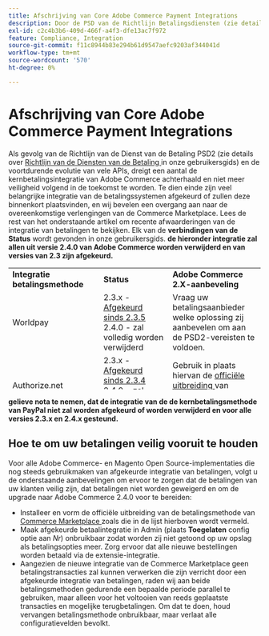 ```yaml
---
title: Afschrijving van Core Adobe Commerce Payment Integrations
description: Door de PSD van de Richtlijn Betalingsdiensten (zie details over [Richtlijn Betalingsdiensten] (https://experienceleague.adobe.com/docs/commerce-admin/start/compliance/payments/compliance-payment-services-directive.html) in onze gebruikershandleiding) en de voortdurende ontwikkeling van veel API's, dreigt een aantal Adobe Commerce Core Payment Integration achterhaald te raken en in de toekomst niet meer aan de beveiligingsvereisten te voldoen. Te dien einde zijn veel belangrijke integratie van de betalingssystemen afgekeurd of zullen deze binnenkort plaatsvinden, en wij bevelen een overgang aan naar de overeenkomstige verlengingen van de Commerce Marketplace. Lees de rest van het onderstaande artikel om recente afwaarderingen van de integratie van betalingen te bekijken. Alle koppelingen **Status** staan in de gebruikershandleiding. **De onderstaande integraties worden allemaal verwijderd uit Adobe Commerce versie 2.4.0 en zijn vervangen door versies van versie 2.3.**
exl-id: c2c4b3b6-409d-466f-a4f3-dfe13ac7f972
feature: Compliance, Integration
source-git-commit: f11c8944b83e294b61d9547aefc9203af344041d
workflow-type: tm+mt
source-wordcount: '570'
ht-degree: 0%

---
```


# Afschrijving van Core Adobe Commerce Payment Integrations

Als gevolg van de Richtlijn van de Dienst van de Betaling PSD2 (zie details over [ Richtlijn van de Diensten van de Betaling ](https://experienceleague.adobe.com/docs/commerce-admin/start/compliance/payments/compliance-payment-services-directive.html) in onze gebruikersgids) en de voortdurende evolutie van vele APIs, dreigt een aantal de kernbetalingsintegratie van Adobe Commerce achterhaald en niet meer veiligheid volgend in de toekomst te worden. Te dien einde zijn veel belangrijke integratie van de betalingssystemen afgekeurd of zullen deze binnenkort plaatsvinden, en wij bevelen een overgang aan naar de overeenkomstige verlengingen van de Commerce Marketplace. Lees de rest van het onderstaande artikel om recente afwaarderingen van de integratie van betalingen te bekijken. Elk van de **verbindingen van de Status** wordt gevonden in onze gebruikersgids. **de hieronder integratie zal allen uit versie 2.4.0 van Adobe Commerce worden verwijderd en van versies van 2.3 zijn afgekeurd.**

<table style="height: 243px;" width="712">
<tbody>
<tr>
<td style="width: 225.455px;"><strong>Integratie betalingsmethode</strong></td>
<td style="width: 226.364px;"><strong>Status</strong></td>
<td style="width: 226.364px;"><strong>Adobe Commerce 2.X-aanbeveling</strong></td>
</tr>
<tr>
<td style="width: 225.455px;">Worldpay</td>
<td style="width: 226.364px;">2.3.x - <a href="https://experienceleague.adobe.com/docs/commerce-admin/config/sales/payment-methods/payment-methods.html?lang=en#recommended-solutions"> Afgekeurd sinds 2.3.5 </a><br> 2.4.0 - zal volledig worden verwijderd</td>
<td style="width: 226.364px;">Vraag uw betalingsaanbieder welke oplossing zij aanbevelen om aan de PSD2-vereisten te voldoen.</td>
</tr>
<tr>
<td style="width: 225.455px;">Authorize.net</td>
<td style="width: 226.364px;">2.3.x - <a href="https://experienceleague.adobe.com/docs/commerce-admin/config/sales/payment-methods/payment-methods.html?lang=en#recommended-solutions"> Afgekeurd sinds 2.3.4 </a><br> 2.4.0 - zal volledig worden verwijderd</td>
<td style="width: 226.364px;">Gebruik in plaats hiervan de <a href="https://marketplace.magento.com/authorizenet-magento-module-authorizenet.html"> officiële uitbreiding </a> van Commerce Marketplace.</td>
</tr>
<tr>
<td style="width: 225.455px;">Authorize.net (Direct Post)</td>
<td style="width: 226.364px;">2.3.x - <a href="https://experienceleague.adobe.com/docs/commerce-admin/config/sales/payment-methods/payment-methods.html?lang=en#recommended-solutions"> Afgekeurd sinds 2.3.1 </a><br> 2.4.0 - zal volledig worden verwijderd</td>
<td style="width: 226.364px;">Gebruik in plaats hiervan de <a href="https://marketplace.magento.com/authorizenet-magento-module-authorizenet.html"> officiële uitbreiding </a> van Commerce Marketplace.</td>
</tr>
<tr>
<td style="width: 225.455px;">CyberSource</td>
<td style="width: 226.364px;">2.3.x - <a href="https://experienceleague.adobe.com/docs/commerce-admin/config/sales/payment-methods/payment-methods.html?lang=en#recommended-solutions"> Afgekeurd sinds 2.3.3 </a><br> 2.4.0 - zal volledig worden verwijderd</td>
<td style="width: 226.364px;">Gebruik in plaats hiervan de <a href="https://marketplace.magento.com/cybersource-global-payment-management.html"> officiële uitbreiding </a> van Commerce Marketplace.</td>
</tr>
<tr>
<td style="width: 225.455px;">eWay</td>
<td style="width: 226.364px;">2.3.x - <a href="https://experienceleague.adobe.com/docs/commerce-admin/config/sales/payment-methods/payment-methods.html?lang=en#recommended-solutions"> Afgekeurd sinds 2.3.3 </a><br> 2.4.0 - zal volledig worden verwijderd</td>
<td style="width: 226.364px;">Vraag uw betalingsaanbieder welke oplossing zij aanbevelen om aan de PSD2-vereisten te voldoen.</td>
</tr>
</tbody>
</table>

**gelieve nota te nemen, dat de integratie van de de kernbetalingsmethode van PayPal niet zal worden afgekeurd of worden verwijderd en voor alle versies 2.3.x en 2.4.x gesteund.**

## Hoe te om uw betalingen veilig vooruit te houden

Voor alle Adobe Commerce- en Magento Open Source-implementaties die nog steeds gebruikmaken van afgekeurde integratie van betalingen, volgt u de onderstaande aanbevelingen om ervoor te zorgen dat de betalingen van uw klanten veilig zijn, dat betalingen niet worden geweigerd en om de upgrade naar Adobe Commerce 2.4.0 voor te bereiden:

* Installeer en vorm de officiële uitbreiding van de betalingsmethode van [ Commerce Marketplace ](https://marketplace.magento.com/extensions/payments-security/payment-integration.html?_ga=2.108129217.2105547619.1564067043-238341041.1564067043) zoals die in de lijst hierboven wordt vermeld.
* Maak afgekeurde betaalintegratie in Admin (plaats **Toegelaten** config optie aan *Nr*) onbruikbaar zodat worden zij niet getoond op uw opslag als betalingsopties meer. Zorg ervoor dat alle nieuwe bestellingen worden betaald via de extensie-integratie.
* Aangezien de nieuwe integratie van de Commerce Marketplace geen betalingstransacties zal kunnen verwerken die zijn verricht door een afgekeurde integratie van betalingen, raden wij aan beide betalingsmethoden gedurende een bepaalde periode parallel te gebruiken, maar alleen voor het voltooien van reeds geplaatste transacties en mogelijke terugbetalingen. Om dat te doen, houd vervangen betalingsmethode onbruikbaar, maar verlaat alle configuratievelden bevolkt.
